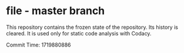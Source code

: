# file - master branch

This repository contains the frozen state of the repository.
Its history is cleared. It is used only for static code
analysis with Codacy.

Commit Time: 1719880886